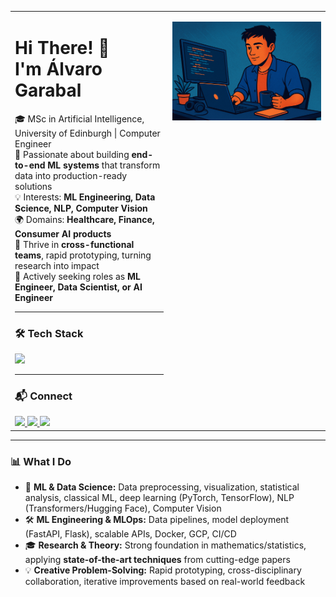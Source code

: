 <table>
<tr>
<td width="50%" valign="top">

<h1 align="left">Hi There! 👋<br>I'm Álvaro Garabal</h1>

🎓 MSc in Artificial Intelligence, University of Edinburgh | Computer Engineer  
🚀 Passionate about building **end-to-end ML systems** that transform data into production-ready solutions  
💡 Interests: **ML Engineering, Data Science, NLP, Computer Vision**  
🌍 Domains: **Healthcare, Finance, Consumer AI products**  
🧠 Thrive in **cross-functional teams**, rapid prototyping, turning research into impact  
📌 Actively seeking roles as **ML Engineer, Data Scientist, or AI Engineer**

---

### 🛠️ Tech Stack
<img src="https://skillicons.dev/icons?i=python,pytorch,tensorflow,sklearn,opencv,git,github,docker,gcp,sql,postgresql,fastapi,flask,linux,java,cpp,matlab,vscode" />

---

### 📬 Connect
<a href="mailto:agarabalcastro@gmail.com">
  <img src="https://img.shields.io/badge/Gmail-333333?style=for-the-badge&logo=gmail&logoColor=red" />
</a>
<a href="https://www.linkedin.com/in/agarcas" target="_blank">
  <img src="https://img.shields.io/badge/LinkedIn-0077B5?style=for-the-badge&logo=linkedin&logoColor=white" />
</a>
<a href="https://github.com/AlvGar9" target="_blank">
  <img src="https://img.shields.io/badge/GitHub-000000?style=for-the-badge&logo=github&logoColor=white" />
</a>

</td>
<td width="50%" align="center" valign="top">

<img src="https://github.com/AlvGar9/AlvGar9/blob/main/my_banner_github.png" 
     alt="Banner with AI and coding theme" 
     width="100%">

</td>
</tr>
</table>

---

### 📊 What I Do

- 🤖 **ML & Data Science:** Data preprocessing, visualization, statistical analysis, classical ML, deep learning (PyTorch, TensorFlow), NLP (Transformers/Hugging Face), Computer Vision  
- 🛠️ **ML Engineering & MLOps:** Data pipelines, model deployment (FastAPI, Flask), scalable APIs, Docker, GCP, CI/CD  
- 🎓 **Research & Theory:** Strong foundation in mathematics/statistics, applying **state-of-the-art techniques** from cutting-edge papers  
- 💡 **Creative Problem-Solving:** Rapid prototyping, cross-disciplinary collaboration, iterative improvements based on real-world feedback
